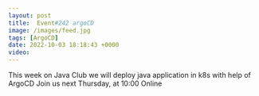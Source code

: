 ```yaml
---
layout: post
title:  Event#242 argoCD
image: /images/feed.jpg
tags: [ArgoCD]
date: 2022-10-03 18:18:43 +0000
video: 
---
```


This week on Java Club we will deploy java application in k8s with help of ArgoCD
Join us next Thursday, at 10:00 Online
